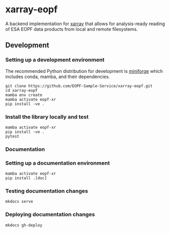 # xarray-eopf

A backend implementation for [xarray](https://docs.xarray.dev/en/stable/user-guide/io.html) 
that allows for analysis-ready reading of ESA EOPF data products from local and remote 
filesystems.


## Development

### Setting up a development environment

The recommended Python distribution for development is 
[miniforge](https://conda-forge.org/download/) which includes 
conda, mamba, and their dependencies.

```shell
git clone https://github.com/EOPF-Sample-Service/xarray-eopf.git
cd xarray-eopf
mamba env create
mamba activate eopf-xr
pip install -ve .
```

### Install the library locally and test

```shell
mamba activate eopf-xr
pip install -ve .
pytest
```

### Documentation

### Setting up a documentation environment

```shell
mamba activate eopf-xr
pip install .[doc]
```

### Testing documentation changes

```shell
mkdocs serve
```

### Deploying documentation changes

```shell
mkdocs gh-deploy
```
